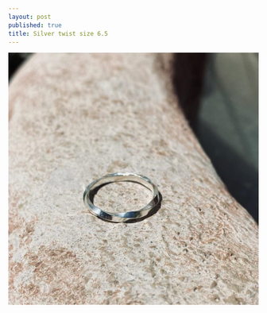 ```yaml
---
layout: post
published: true
title: Silver twist size 6.5
---
```

![twist_silver_6.5.jpg](/images/jewelry/rings/twist_silver_6.5.jpg)
